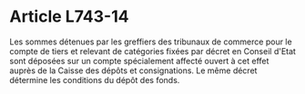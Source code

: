 # Article L743-14

Les sommes détenues par les greffiers des tribunaux de commerce pour le compte de tiers et relevant de catégories fixées par décret en Conseil d'Etat sont déposées sur un compte spécialement affecté ouvert à cet effet auprès de la Caisse des dépôts et consignations. Le même décret détermine les conditions du dépôt des fonds.